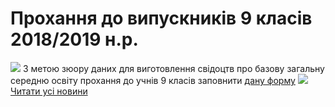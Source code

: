 
# Прохання до випускників 9 класів 2018/2019 н.р.
![](/images/прохання-до-випускників-9-класів-20182019-нр/svid1.jpg)
З метою зюору даних для виготовлення свідоцтв про базову загальну середню освіту прохання до учнів 9 класів заповнити [дану форму](https://docs.google.com/forms/d/1LZaX97Fu8szJeNbT8CzJ2xWLYFxHmN_DNWdJnjZsg2k/formrestricted?edit_requested=true)
[![](/images/прохання-до-випускників-9-класів-20182019-нр/svid2.jpg)](https://docs.google.com/forms/d/1LZaX97Fu8szJeNbT8CzJ2xWLYFxHmN_DNWdJnjZsg2k/formrestricted?edit_requested=true)
[Читати усі новини](/news)
       